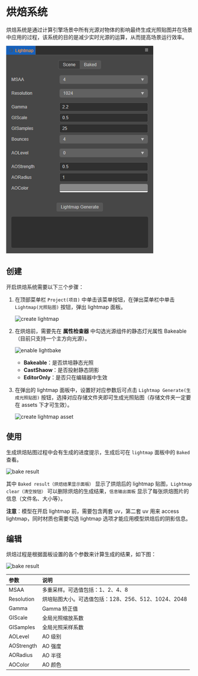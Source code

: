 # 烘焙系统

烘焙系统是通过计算引擎场景中所有光源对物体的影响最终生成光照贴图并在场景中应用的过程，该系统的目的是减少实时光源的运算，从而提高场景运行效率。

![lightmap](./images/bake.png)

## 创建

开启烘焙系统需要以下三个步骤：

1. 在顶部菜单栏 `Project(项目)` 中单击该菜单按钮，在弹出菜单栏中单击 `Lightmap(光照贴图)` 按钮，弹出 lightmap 面板。

    ![create lightmap](./images/bake_menu.png)

2. 在烘焙前，需要先在 **属性检查器** 中勾选光源组件的静态灯光属性 Bakeable（目前只支持一个主方向光源）。

    ![enable lightbake](./images/bakeable.png)

	- **Bakeable**：是否烘培静态光照
	- **CastShaow**：是否投射静态阴影
	- **EditorOnly**：是否只在编辑器中生效

3. 在弹出的 lightmap 面板中，设置好对应参数后可点击 `Lightmap Generate(生成光照贴图)` 按钮，选择对应存储文件夹即可生成光照贴图（存储文件夹一定要在 assets 下才可生效）。

    ![create lightmap asset](./images/lightmap_generate.png)

## 使用

生成烘焙贴图过程中会有生成的进度提示，生成后可在 `lightmap` 面板中的 `Baked` 查看。

![bake result](./images/lightmap_result.png)

其中 `Baked result（烘焙结果显示面板）` 显示了烘焙后的 lightmap 贴图，`Lightmap clear（清空按钮）` 可以删除烘焙的生成结果，`信息输出面板` 显示了每张烘焙图片的信息（文件名、大小等）。

**注意**：模型在开启 lightmap 前，需要包含两套 uv，第二套 uv 用来 access lightmap，同时材质也需要勾选 lightmap 选项才能应用模型烘焙后的阴影信息。

## 编辑

烘焙过程是根据面板设置的各个参数来计算生成的结果，如下图：

![bake result](./images/bake_param.png)

| 参数 | 说明 |
| :--- | :--- |
| MSAA | 多重采样。可选值包括：1、2、4、8 |
| Resolution | 烘培贴图大小。可选值包括：128、256、512、1024、2048 |
| Gamma | Gamma 矫正值 |
| GIScale | 全局光照缩放系数 |
| GISamples | 全局光照采样系数 |
| AOLevel | AO 级别 |
| AOStrength | AO 强度 |
| AORadius | AO 半径 |
| AOColor | AO 颜色 |

